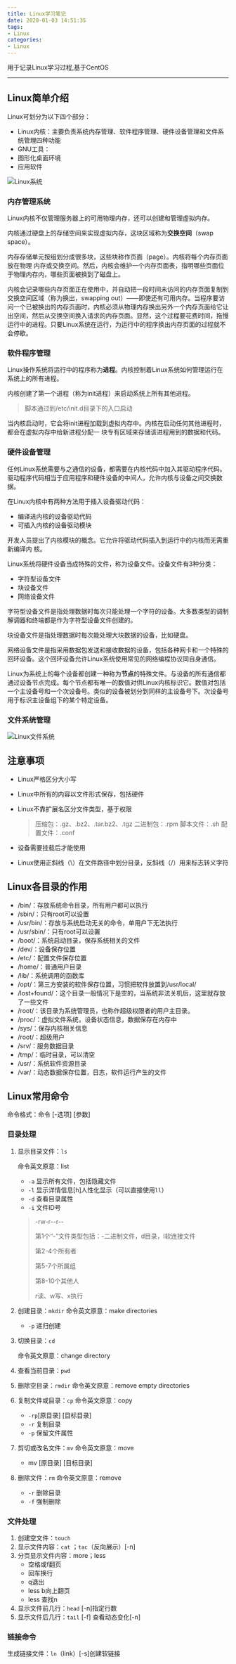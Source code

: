 ```yaml
---
title: Linux学习笔记
date: 2020-01-03 14:51:35
tags:
- Linux
categories:
- Linux
---
```



用于记录Linux学习过程,基于CentOS

---

## Linux简单介绍

Linux可划分为以下四个部分：

+ Linux内核：主要负责系统内存管理、软件程序管理、硬件设备管理和文件系统管理四种功能
+ GNU工具：
+ 图形化桌面环境
+ 应用软件

![Linux系统](http://img.whl123456.top/image/Linux.png)

### 内存管理系统

Linux内核不仅管理服务器上的可用物理内存，还可以创建和管理虚拟内存。

内核通过硬盘上的存储空间来实现虚拟内存，这块区域称为**交换空间**（swap space）。

内存存储单元按组划分成很多块，这些块称作页面（page）。内核将每个内存页面放在物理 内存或交换空间。然后，内核会维护一个内存页面表，指明哪些页面位于物理内存内，哪些页面被换到了磁盘上。

内核会记录哪些内存页面正在使用中，并自动把一段时间未访问的内存页面复制到交换空间区域（称为换出，swapping out）——即使还有可用内存。当程序要访问一个已被换出的内存页面时，内核必须从物理内存换出另外一个内存页面给它让出空间，然后从交换空间换入请求的内存页面。显然，这个过程要花费时间，拖慢运行中的进程。只要Linux系统在运行，为运行中的程序换出内存页面的过程就不会停歇。

### 软件程序管理

Linux操作系统将运行中的程序称为**进程**。内核控制着Linux系统如何管理运行在系统上的所有进程。

内核创建了第一个进程（称为init进程）来启动系统上所有其他进程。

> 脚本通过到/etc/init.d目录下的入口启动

当内核启动时，它会将init进程加载到虚拟内存中。内核在启动任何其他进程时，都会在虚拟内存中给新进程分配一 块专有区域来存储该进程用到的数据和代码。

### 硬件设备管理

任何Linux系统需要与之通信的设备，都需要在内核代码中加入其驱动程序代码。驱动程序代码相当于应用程序和硬件设备的中间人，允许内核与设备之间交换数据。

在Linux内核中有两种方法用于插入设备驱动代码：

+ 编译进内核的设备驱动代码
+ 可插入内核的设备驱动模块

开发人员提出了内核模块的概念。它允许将驱动代码插入到运行中的内核而无需重新编译内 核。

Linux系统将硬件设备当成特殊的文件，称为设备文件。设备文件有3种分类：

+ 字符型设备文件
+ 块设备文件
+ 网络设备文件

字符型设备文件是指处理数据时每次只能处理一个字符的设备。大多数类型的调制解调器和终端都是作为字符型设备文件创建的。

块设备文件是指处理数据时每次能处理大块数据的设备，比如硬盘。

网络设备文件是指采用数据包发送和接收数据的设备，包括各种网卡和一个特殊的回环设备。这个回环设备允许Linux系统使用常见的网络编程协议同自身通信。

Linux为系统上的每个设备都创建一种称为**节点**的特殊文件。与设备的所有通信都通过设备节点完成。每个节点都有唯一的数值对供Linux内核标识它。数值对包括一个主设备号和一个次设备号。类似的设备被划分到同样的主设备号下。次设备号用于标识主设备组下的某个特定设备。

### 文件系统管理

![Linux文件系统](http://img.whl123456.top/image/image-20200611200821228.png)

## 注意事项

+ Linux严格区分大小写

+ Linux中所有的内容以文件形式保存，包括硬件

+ Linux不靠扩展名区分文件类型，基于权限

  > 压缩包：.gz、.bz2、.tar.bz2、.tgz
  > 二进制包：.rpm
  > 脚本文件：.sh
  > 配置文件：.conf

+ 设备需要挂载后才能使用

+ Linux使用正斜线（\）在文件路径中划分目录，反斜线（/）用来标志转义字符

## Linux各目录的作用

+ /bin/：存放系统命令目录，所有用户都可以执行
+ /sbin/：只有root可以设置
+ /usr/bin/：存放与系统启动无关的命令，单用户下无法执行
+ /usr/sbin/：只有root可以设置
+ /boot/：系统启动目录，保存系统相关的文件
+ /dev/：设备保存位置
+ /etc/：配置文件保存位置
+ /home/：普通用户目录
+ /lib/：系统调用的函数库
+ /opt/：第三方安装的软件保存位置，习惯把软件放置到/usr/local/
+ /lost+found/：这个目录一般情况下是空的，当系统非法关机后，这里就存放了一些文件
+ /root/：该目录为系统管理员，也称作超级权限者的用户主目录。
+ /proc/：虚拟文件系统，设备状态信息，数据保存在内存中
+ /sys/：保存内核相关信息
+ /root/：超级用户
+ /srv/：服务数据目录
+ /tmp/：临时目录，可以清空
+ /usr/：系统软件资源目录
+ /var/：动态数据保存位置，日志，软件运行产生的文件

## Linux常用命令

命令格式：命令 [-选项]  [参数]

### 目录处理

1. 显示目录文件：`ls`

   命令英文原意：list

    + `-a` 显示所有文件，包括隐藏文件
    + `-l` 显示详情信息[h]人性化显示（可以直接使用`ll`）
    + `-d` 查看目录属性
    + `-i` 文件ID号

   > -rw-r--r--
   >
   > 第1个“-”文件类型包括：-二进制文件，d目录，l软连接文件
   >
   > 第2-4个所有者
   >
   > 第5-7个所属组
   >
   > 第8-10个其他人
   >
   > r读、w写、x执行

2. 创建目录：`mkdir`
   命令英文原意：make directories

   + `-p` 递归创建

3. 切换目录：`cd`

   命令英文原意：change directory

4. 查看当前目录：`pwd`

5. 删除空目录：`rmdir`
   命令英文原意：remove empty directories

6. 复制文件或目录：`cp`
   命令英文原意：copy

   + `-rp`[原目录] [目标目录]
   + `-r` 复制目录
   + `-p` 保留文件属性

7. 剪切或改名文件：`mv`
   命令英文原意：move

   + mv [原目录] [目标目录]

8. 删除文件：`rm`
   命令英文原意：remove

   + `-r` 删除目录
   + `-f` 强制删除

### 文件处理

1. 创建空文件：`touch`
2. 显示文件内容：`cat` ；`tac`（反向展示）[-n]
3. 分页显示文件内容：more；less
   + 空格或f翻页
   + 回车换行
   + q退出
   + less b向上翻页
   + less 查找n
4. 显示文件前几行：`head` [-n]指定行数
5. 显示文件后几行：`tail` [-f] 查看动态变化[-n]

### 链接命令

生成链接文件：`ln`（link）[-s]创建软链接
